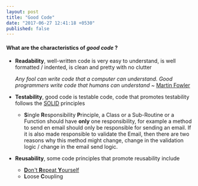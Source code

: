 ```yaml
---
layout: post
title: "Good Code"
date: "2017-06-27 12:41:18 +0530"
published: false
---
```


#### What are the characteristics of *good code* ?

* **Readability**, well-written code is very easy to understand, is well formatted / indented,
is clean and pretty with no clutter

  *Any fool can write code that a computer can understand. Good programmers write code that humans can understand*
    ~ [Martin Fowler](https://en.wikiquote.org/wiki/Martin_Fowler)

* **Testability**, good code is testable code, code that promotes testability follows the [SOLID](https://en.wikipedia.org/wiki/SOLID_(object-oriented_design)) principles

  * **S**ingle **R**esponsibility **P**rinciple, a Class or a Sub-Routine or a Function should have **only** one responsibility, for example a method to send en email should only be responsible for sending an email. If it is also made responsible to validate the Email, then there are two reasons why this method might change, change in the validation logic / change in the email send logic.

* **Reusability**, some code principles that promote reusability include

  * [**D**on't **R**epeat **Y**ourself](https://en.wikipedia.org/wiki/Don%27t_repeat_yourself)
  * **L**oose **C**oupling
